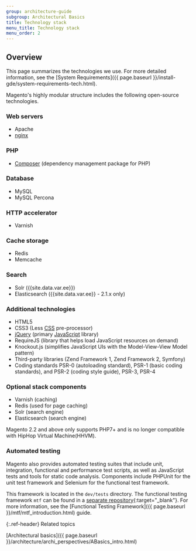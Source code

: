 ```yaml
---
group: architecture-guide
subgroup: Architectural Basics
title: Technology stack
menu_title: Technology stack
menu_order: 2
---
```


## Overview

This page summarizes the technologies we use. For more detailed information, see the [System Requirements]({{ page.baseurl }}/install-gde/system-requirements-tech.html).

Magento's highly modular structure includes the following open-source technologies.

### Web servers

* Apache
* [nginx](https://glossary.magento.com/nginx)

### PHP

* [Composer](https://glossary.magento.com/composer) (dependency management package for PHP)

### Database

* MySQL
* MySQL Percona

### HTTP accelerator

* Varnish

### Cache storage

* Redis
* Memcache

### Search

* Solr ({{site.data.var.ee}})
* Elasticsearch ({{site.data.var.ee}} - 2.1.x only)

### Additional technologies

* HTML5
* CSS3 (Less [CSS](https://glossary.magento.com/css) pre-processor)
* [jQuery](https://glossary.magento.com/jquery) (primary [JavaScript](https://glossary.magento.com/javascript) library)
* RequireJS (library that helps load JavaScript resources on demand)
* Knockout.js (simplifies JavaScript UIs with the Model-View-View Model pattern)
* Third-party libraries (Zend Framework 1, Zend Framework 2, Symfony)
* Coding standards PSR-0 (autoloading standard), PSR-1 (basic coding standards), and PSR-2 (coding style guide), PSR-3, PSR-4

### Optional stack components

* Varnish (caching)
* Redis (used for page caching)
* Solr (search engine)
* Elasticsearch (search engine)

Magento 2.2 and above only supports PHP7+ and is no longer compatible with HipHop Virtual Machine(HHVM).

### Automated testing

Magento also provides automated testing suites that include unit, integration, functional and performance test scripts, as well as JavaScript tests and tools for static code analysis. Components include PHPUnit for the unit test framework and Selenium for the functional test framework.

This framework is located in the `dev/tests` directory. The functional testing framework `mtf` can be found in a [separate repository](https://github.com/magento/mtf){:target="_blank"}.
For more information, see the [Functional Testing Framework]({{ page.baseurl }}/mtf/mtf_introduction.html) guide.

{:.ref-header}
Related topics

[Architectural basics]({{ page.baseurl }}/architecture/archi_perspectives/ABasics_intro.html)
